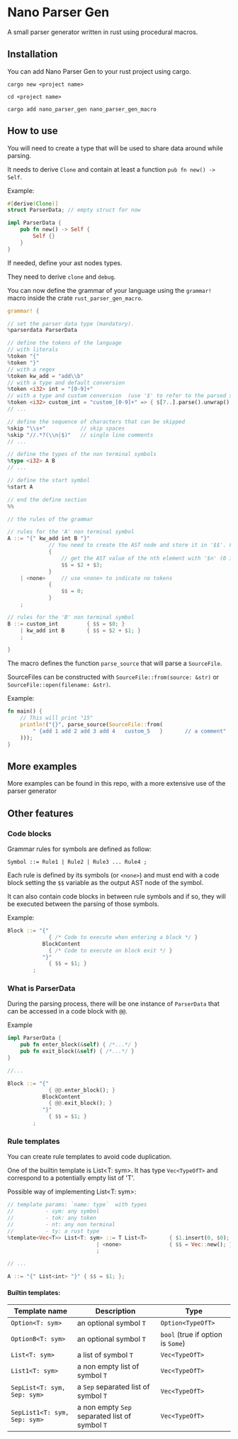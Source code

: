 # Nano Parser Gen

A small parser generator written in rust using procedural macros.

## Installation

You can add Nano Parser Gen to your rust project using cargo.

```cargo new <project name>```

```cd <project name>```

```cargo add nano_parser_gen nano_parser_gen_macro```

## How to use

You will need to create a type that will be used to share data around while parsing.

It needs to derive `Clone` and contain at least a function `pub fn new() -> Self`.

Example:
```rust
#[derive(Clone)]
struct ParserData; // empty struct for now

impl ParserData {
    pub fn new() -> Self {
        Self {}
    }
}
```

If needed, define your ast nodes types.

They need to derive `clone` and `debug`.

You can now define the grammar of your language using the `grammar!` macro inside the crate `rust_parser_gen_macro`.

```rust
grammar! {

// set the parser data type (mandatory).
%parserdata ParserData

// define the tokens of the language
// with literals
%token "{"
%token "}"
// with a regex
%token kw_add = "add\\b"
// with a type and default conversion
%token <i32> int = "[0-9]+"
// with a type and custom conversion  (use '$' to refer to the parsed string)
%token <i32> custom_int = "custom_[0-9]+" => { $[7..].parse().unwrap() }
// ...

// define the sequence of characters that can be skipped
%skip "\\s+"           // skip spaces
%skip "//.*?(\\n|$)"   // single line comments
// ...

// define the types of the non terminal symbols
%type <i32> A B
// ...

// define the start symbol
%start A

// end the define section
%%

// the rules of the grammar

// rules for the 'A' non terminal symbol
A ::= "{" kw_add int B "}"
             // You need to create the AST node and store it in '$$'. For symbol 'A', it is a i32
             {
                 // get the AST value of the nth element with '$n' (0 indexed)
                 $$ = $2 + $3;
             }
    | <none>     // use <none> to indicate no tokens
             {
                 $$ = 0;
             }
    ;

// rules for the 'B' non terminal symbol
B ::= custom_int         { $$ = $0; }
    | kw_add int B       { $$ = $2 + $1; }
    ;

}
```

The macro defines the function `parse_source` that will parse a `SourceFile`.

SourceFiles can be constructed with `SourceFile::from(source: &str)` or `SourceFile::open(filename: &str)`.

Example:
```rust
fn main() {
    // This will print "15"
    println!("{}", parse_source(SourceFile::from(
        " {add 1 add 2 add 3 add 4   custom_5   }       // a comment"
    )));
}
```

## More examples

More examples can be found in this repo, with a more extensive use of the parser generator

## Other features

### Code blocks

Grammar rules for symbols are defined as follow:

```Symbol ::= Rule1 | Rule2 | Rule3 ... Rule4 ;```

Each rule is defined by its symbols (or `<none>`) and must end with a code block setting the `$$` variable as the output AST node of the symbol.

It can also contain code blocks in between rule symbols and if so, they will be executed between the parsing of those symbols.

Example:
```rust
Block ::= "{"
             { /* Code to execute when entering a block */ }
           BlockContent
             { /* Code to execute on block exit */ }
           "}"
             { $$ = $1; }
        ;
```

### What is ParserData

During the parsing process, there will be one instance of `ParserData` that can be accessed in a code block with `@@`.

Example
```rust
impl ParserData {
    pub fn enter_block(&self) { /*...*/ }
    pub fn exit_block(&self) { /*...*/ }
}

//...

Block ::= "{"
             { @@.enter_block(); }
           BlockContent
             { @@.exit_block(); }
           "}"
             { $$ = $1; }
        ;
```

### Rule templates

You can create rule templates to avoid code duplication.

One of the builtin template is List<T: sym>. It has type `Vec<TypeOfT>` and correspond to a potentially empty list of 'T'.

Possible way of implementing List<T: sym>:
```rust
// template params: `name: type`  with types
//          - sym: any symbol
//          - tok: any token
//          - nt: any non terminal
//          - ty: a rust type
%template<Vec<T>> List<T: sym> ::= T List<T>       { $1.insert(0, $0); $$ = $1; }
                            | <none>               { $$ = Vec::new(); }
                            ; 

// ...

A ::= "{" List<int> "}" { $$ = $1; };
```

#### Builtin templates:

| Template name                | Description                                    | Type              |
|------------------------------|------------------------------------------------|-------------------|
| `Option<T: sym>`             | an optional symbol `T`                         | `Option<TypeOfT>` |
| `OptionB<T: sym>`            | an optional symbol `T`                         | `bool` (true if option is `Some`) |
| `List<T: sym>`               | a list of symbol `T`                           | `Vec<TypeOfT>`    |
| `List1<T: sym>`              | a non empty list of symbol `T`                 | `Vec<TypeOfT>`    |
| `SepList<T: sym, Sep: sym>`  | a `Sep` separated list of symbol `T`           | `Vec<TypeOfT>`    |
| `SepList1<T: sym, Sep: sym>` | a non empty `Sep` separated list of symbol `T` | `Vec<TypeOfT>`    |
